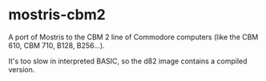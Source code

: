 # mostris-cbm2
A port of Mostris to the CBM 2 line of Commodore computers (like the CBM 610, CBM 710, B128, B256...).

It's too slow in interpreted BASIC, so the d82 image contains a compiled version.
